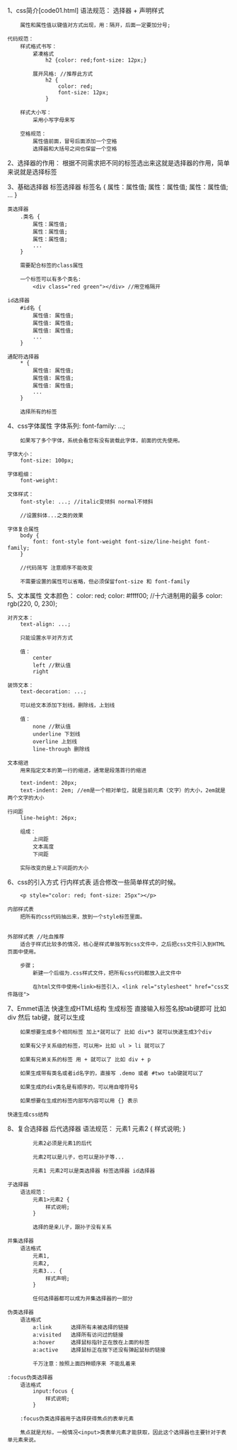 1、css简介[code01.html]
    语法规范：
        选择器 + 声明样式

        属性和属性值以键值对方式出现，用：隔开，后面一定要加分号;

    代码规范：
        样式格式书写：
            紧凑格式
                h2 {color: red;font-size: 12px;}

            展开风格: //推荐此方式
                h2 {
                    color: red;
                    font-size: 12px;
                }

        样式大小写：
            采用小写字母来写

        空格规范：
            属性值前面，冒号后面添加一个空格
            选择器和大括号之间也保留一个空格

2、选择器的作用：
    根据不同需求把不同的标签选出来这就是选择器的作用，简单来说就是选择标签

3、基础选择器
    标签选择器
        标签名 {
            属性：属性值;
            属性：属性值;
            属性：属性值;
            ...
        }

    类选择器
        .类名 {
            属性：属性值;
            属性：属性值;
            属性：属性值;
            ...
        }

        需要配合标签的class属性
            
        一个标签可以有多个类名:
            <div class="red green"></div> //用空格隔开

    id选择器
        #id名 {
            属性值: 属性值;
            属性值: 属性值;
            属性值: 属性值;
            ...
        }

    通配符选择器
        * {
            属性值: 属性值;
            属性值: 属性值;
            属性值: 属性值;
            ...
        }

        选择所有的标签

4、css字体属性
    字体系列:
        font-family: ...;

        如果写了多个字体，系统会看您有没有装载此字体，前面的优先使用。

    字体大小：
        font-size: 100px;

    字体粗细：
        font-weight: 

    文体样式：
        font-style: ...; //italic变倾斜 normal不倾斜

        //设置斜体...之类的效果

    字体复合属性
        body {
            font: font-style font-weight font-size/line-height font-family;
        }

        //代码简写 注意顺序不能改变

        不需要设置的属性可以省略，但必须保留font-size 和 font-family

5、文本属性
    文本颜色：
        color: red;
        color: #ffff00; //十六进制用的最多
        color: rgb(220, 0, 230);

    对齐文本：
        text-align: ...;

        只能设置水平对齐方式

        值：
            center
            left //默认值
            right

    装饰文本：
        text-decoration: ...;

        可以给文本添加下划线，删除线，上划线

        值：
            none //默认值
            underline 下划线
            overline 上划线
            line-through 删除线

    文本缩进
        用来指定文本的第一行的缩进，通常是段落首行的缩进

        text-indent: 20px;
        text-indent: 2em; //em是一个相对单位，就是当前元素（文字）的大小，2em就是两个文字的大小

    行间距
        line-height: 26px;

        组成：
            上间距
            文本高度
            下间距

        实际改变的是上下间距的大小

6、css的引入方式
    行内样式表
        适合修改一些简单样式的时候。

        <p style="color: red; font-size: 25px"></p>

    内部样式表
        把所有的css代码抽出来，放到一个style标签里面。


    外部样式表 //吐血推荐
        适合于样式比较多的情况，核心是样式单独写到css文件中，之后把css文件引入到HTML页面中使用。

        步骤；
            新建一个后缀为.css样式文件，把所有css代码都放入此文件中

            在html文件中使用<link>标签引入，<link rel="stylesheet" href="css文件路径">

7、Emmet语法
    快速生成HTML结构
        生成标签 直接输入标签名按tab键即可 比如 div 然后 tab键，就可以生成<div></div>

        如果想要生成多个相同标签 加上*就可以了 比如 div*3 就可以快速生成3个div

        如果有父子关系级的标签，可以用> 比如 ul > li 就可以了

        如果有兄弟关系的标签 用 + 就可以了 比如 div + p

        如果生成带有类名或者id名字的，直接写 .demo 或者 #two tab键就可以了

        如果生成的div类名是有顺序的，可以用自增符号$

        如果想要在生成的标签内部写内容可以用 {} 表示

    快速生成css结构

8、复合选择器
    后代选择器
        语法规范：
            元素1 元素2 {
                样式说明;
            }
        
            元素2必须是元素1的后代

            元素2可以是儿子，也可以是孙子等...

            元素1 元素2可以是类选择器 标签选择器 id选择器

    子选择器
        语法规范：
            元素1>元素2 {
                样式说明;
            }

            选择的是亲儿子，跟孙子没有关系

    并集选择器
        语法格式
            元素1,
            元素2,
            元素3... {
                样式声明;
            }

            任何选择器都可以成为并集选择器的一部分

    伪类选择器
        语法格式
            a:link      选择所有未被选择的链接
            a:visited   选择所有访问过的链接
            a:hover     选择鼠标指针正在放在上面的标签
            a:active    选择鼠标正在按下还没有弹起鼠标的链接

            千万注意：按照上面四种顺序来 不能乱着来

    :focus伪类选择器
        语法格式
            input:focus {
                样式说明;
            }

        :focus伪类选择器用于选择获得焦点的表单元素

        焦点就是光标，一般情况<input>类表单元素才能获取，因此这个选择器也主要针对于表单元素来说。
